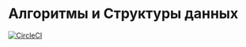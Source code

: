 # Алгоритмы и Структуры данных
[![CircleCI](https://circleci.com/gh/yesmishgan/AaDS.svg?style=svg)](https://app.circleci.com/pipelines/github/yesmishgan/AaDS)
